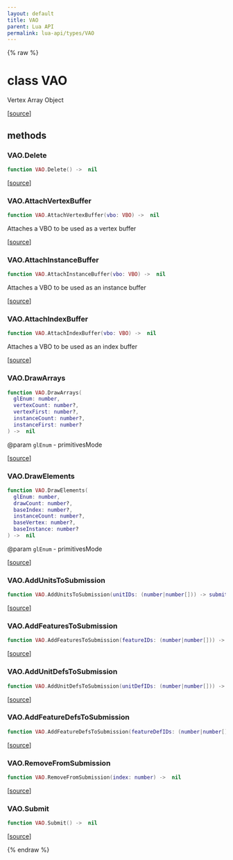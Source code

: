 ```yaml
---
layout: default
title: VAO
parent: Lua API
permalink: lua-api/types/VAO
---
```


{% raw %}

# class VAO





Vertex Array Object

[<a href="https://github.com/beyond-all-reason/spring/blob/0a561a37ee97c7883fd3f5a4bc995f9a4f6fdea0/rts/Lua/LuaVAOImpl.cpp#L18-L25" target="_blank">source</a>]



## methods


### VAO.Delete

```lua
function VAO.Delete() ->  nil
```





[<a href="https://github.com/beyond-all-reason/spring/blob/0a561a37ee97c7883fd3f5a4bc995f9a4f6fdea0/rts/Lua/LuaVAOImpl.cpp#L39-L43" target="_blank">source</a>]


### VAO.AttachVertexBuffer

```lua
function VAO.AttachVertexBuffer(vbo: VBO) ->  nil
```





Attaches a VBO to be used as a vertex buffer

[<a href="https://github.com/beyond-all-reason/spring/blob/0a561a37ee97c7883fd3f5a4bc995f9a4f6fdea0/rts/Lua/LuaVAOImpl.cpp#L93-L98" target="_blank">source</a>]


### VAO.AttachInstanceBuffer

```lua
function VAO.AttachInstanceBuffer(vbo: VBO) ->  nil
```





Attaches a VBO to be used as an instance buffer

[<a href="https://github.com/beyond-all-reason/spring/blob/0a561a37ee97c7883fd3f5a4bc995f9a4f6fdea0/rts/Lua/LuaVAOImpl.cpp#L105-L110" target="_blank">source</a>]


### VAO.AttachIndexBuffer

```lua
function VAO.AttachIndexBuffer(vbo: VBO) ->  nil
```





Attaches a VBO to be used as an index buffer

[<a href="https://github.com/beyond-all-reason/spring/blob/0a561a37ee97c7883fd3f5a4bc995f9a4f6fdea0/rts/Lua/LuaVAOImpl.cpp#L117-L122" target="_blank">source</a>]


### VAO.DrawArrays

```lua
function VAO.DrawArrays(
  glEnum: number,
  vertexCount: number?,
  vertexFirst: number?,
  instanceCount: number?,
  instanceFirst: number?
) ->  nil
```
@param `glEnum` - primitivesMode






[<a href="https://github.com/beyond-all-reason/spring/blob/0a561a37ee97c7883fd3f5a4bc995f9a4f6fdea0/rts/Lua/LuaVAOImpl.cpp#L367-L376" target="_blank">source</a>]


### VAO.DrawElements

```lua
function VAO.DrawElements(
  glEnum: number,
  drawCount: number?,
  baseIndex: number?,
  instanceCount: number?,
  baseVertex: number?,
  baseInstance: number?
) ->  nil
```
@param `glEnum` - primitivesMode






[<a href="https://github.com/beyond-all-reason/spring/blob/0a561a37ee97c7883fd3f5a4bc995f9a4f6fdea0/rts/Lua/LuaVAOImpl.cpp#L404-L414" target="_blank">source</a>]


### VAO.AddUnitsToSubmission

```lua
function VAO.AddUnitsToSubmission(unitIDs: (number|number[])) -> submittedCount number
```





[<a href="https://github.com/beyond-all-reason/spring/blob/0a561a37ee97c7883fd3f5a4bc995f9a4f6fdea0/rts/Lua/LuaVAOImpl.cpp#L466-L471" target="_blank">source</a>]


### VAO.AddFeaturesToSubmission

```lua
function VAO.AddFeaturesToSubmission(featureIDs: (number|number[])) -> submittedCount number
```





[<a href="https://github.com/beyond-all-reason/spring/blob/0a561a37ee97c7883fd3f5a4bc995f9a4f6fdea0/rts/Lua/LuaVAOImpl.cpp#L476-L481" target="_blank">source</a>]


### VAO.AddUnitDefsToSubmission

```lua
function VAO.AddUnitDefsToSubmission(unitDefIDs: (number|number[])) -> submittedCount number
```





[<a href="https://github.com/beyond-all-reason/spring/blob/0a561a37ee97c7883fd3f5a4bc995f9a4f6fdea0/rts/Lua/LuaVAOImpl.cpp#L486-L491" target="_blank">source</a>]


### VAO.AddFeatureDefsToSubmission

```lua
function VAO.AddFeatureDefsToSubmission(featureDefIDs: (number|number[])) -> submittedCount number
```





[<a href="https://github.com/beyond-all-reason/spring/blob/0a561a37ee97c7883fd3f5a4bc995f9a4f6fdea0/rts/Lua/LuaVAOImpl.cpp#L496-L501" target="_blank">source</a>]


### VAO.RemoveFromSubmission

```lua
function VAO.RemoveFromSubmission(index: number) ->  nil
```





[<a href="https://github.com/beyond-all-reason/spring/blob/0a561a37ee97c7883fd3f5a4bc995f9a4f6fdea0/rts/Lua/LuaVAOImpl.cpp#L506-L511" target="_blank">source</a>]


### VAO.Submit

```lua
function VAO.Submit() ->  nil
```





[<a href="https://github.com/beyond-all-reason/spring/blob/0a561a37ee97c7883fd3f5a4bc995f9a4f6fdea0/rts/Lua/LuaVAOImpl.cpp#L529-L533" target="_blank">source</a>]






{% endraw %}